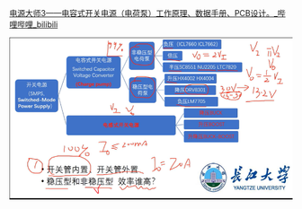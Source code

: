[电源大师3——电容式开关电源（电荷泵）工作原理、数据手册、PCB设计。\_哔哩哔哩\_bilibili](https://www.bilibili.com/video/BV1dM4y1g785/?spm_id_from=333.337.search-card.all.click&vd_source=f8bf73f9a2b495eaf6f8446fa6016bc7)

![](https://raw.githubusercontent.com/acdefg/cdn/main/obsidian/20230424162402.png)

